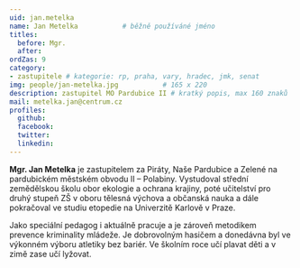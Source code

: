 ```yaml
---
uid: jan.metelka
name: Jan Metelka   		# běžně používáné jméno
titles:
  before: Mgr.
  after:
ordZas: 9
category:
- zastupitele # kategorie: rp, praha, vary, hradec, jmk, senat
img: people/jan-metelka.jpg           # 165 x 220
description: zastupitel MO Pardubice II # kratký popis, max 160 znaků
mail: metelka.jan@centrum.cz
profiles:
  github:
  facebook:
  twitter:
  linkedin:
---
```


**Mgr. Jan Metelka** je zastupitelem za Piráty, Naše Pardubice a Zelené na pardubickém městském obvodu II – Polabiny. Vystudoval střední zemědělskou školu obor ekologie a ochrana krajiny, poté učitelství pro druhý stupeň ZŠ v oboru tělesná výchova a občanská nauka a dále pokračoval ve studiu etopedie na Univerzitě Karlově v Praze.

Jako speciální pedagog i aktuálně pracuje a je zároveň metodikem prevence kriminality mládeže. Je dobrovolným hasičem a donedávna byl ve výkonném výboru atletiky bez bariér. Ve školním roce učí plavat děti a v zimě zase učí lyžovat.
